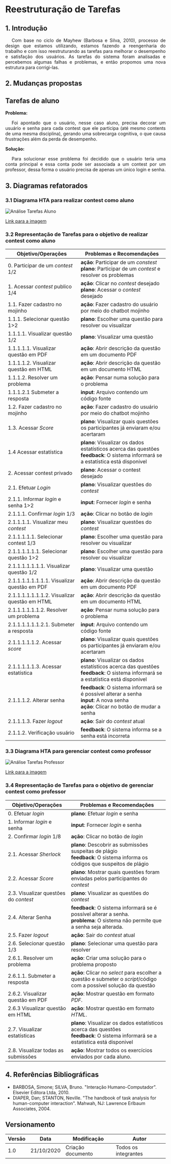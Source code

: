 # Reestruturação de Tarefas

## 1. Introdução

<p style="text-indent: 20px; text-align: justify">
Com base no ciclo de Mayhew (Barbosa e Silva, 2010), processo de design que estamos utilizando, estamos fazendo a reengenharia do trabalho e com isso reestruturando as tarefas para melhorar o desempenho e satisfação dos usuários. As tarefas do sistema foram analisadas e percebemos algumas falhas e problemas, e então propomos uma nova estrutura para corrigi-las.
</p>

## 2. Mudanças propostas

## Tarefas de aluno

**Problema:**

<p style="text-indent: 20px; text-align: justify">
Foi apontado que o usuário, nesse caso aluno, precisa decorar um usuário e senha para cada contest que ele participa (até mesmo contents de uma mesma disciplina), gerando uma sobrecarga cognitiva, o que causa frustrações além da perda de desempenho.
</p>

**Solução:**

<p style="text-indent: 20px; text-align: justify">
Para solucionar esse problema foi decidido que o usuário teria uma conta principal e essa conta pode ser associada a um contest por um professor, dessa forma o usuário precisa de apenas um único login e senha.
</p>

## 3. Diagramas refatorados

### 3.1 Diagrama HTA para realizar contest como aluno

![Análise Tarefas Aluno](../assets/HTA/analise_tarefas_aluno_reestruturado.png)

[Link para a imagem](https://drive.google.com/file/d/1GixWzuzq43S2DCKUsStYAkmyxxH06KAe/view?usp=sharing)

### 3.2 Representação de Tarefas para o objetivo de realizar contest como aluno

|Objetivo/Operações|Problemas e Recomendações|
|-|-|
| 0. Participar de um *contest* 1/2 | **ação**: Participar de um *constest* <br /> **plano**: Participar de um *contest* e resolver os problemas |
| 1. Acessar *contest* publico 1/4 | **ação**: Clicar no *contest* desejado <br /> **plano**: Acessar o *contest* desejado |
| 1.1. Fazer cadastro no mojinho | **ação**: Fazer cadastro do usuário por meio do chatbot mojinho |
| 1.1.1. Selecionar questão 1>2 | **plano**: Escolher uma questão para resolver ou visualizar |
| 1.1.1.1. Visualizar questão 1/2 | **plano**: Visualizar uma questão |
| 1.1.1.1.1. Visualizar questão em PDF | **ação**: Abrir descrição da questão em um documento PDF |
| 1.1.1.1.2. Visualizar questão em HTML | **ação**: Abrir descrição da questão em um documento HTML |
| 1.1.1.2. Resolver um problema | **ação**: Pensar numa solução para o problema  |
| 1.1.1.2.1 Submeter a resposta | **input**: Arquivo contendo um código fonte |
| 1.2. Fazer cadastro no mojinho | **ação**: Fazer cadastro do usuário por meio do chatbot mojinho |
| 1.3. Acessar *Score* | **plano**: Visualizar quais questões os participantes já enviaram e/ou acertaram|
| 1.4 Acessar estatística | **plano**: Visualizar os dados estatísticos acerca das questões <br /> **feedback**: O sistema informará se a estatística está disponivel |
| 2. Acessar contest privado | **plano**: Acessar o contest desejado |
| 2.1. Efetuar *Login* | **plano**: Visualizar questões do *contest* |
| 2.1.1. Informar *login* e senha 1>2 | **input**: Fornecer *login* e senha |
| 2.1.1.1. Confirmar *login* 1/3 | **ação**: Clicar no botão de *login* |
| 2.1.1.1.1. Visualizar meu *contest* | **plano**: Visualizar questões do *contest* |
| 2.1.1.1.1.1. Selecionar contest 1/3 | **plano**: Escolher uma questão para resolver ou visualizar |
| 2.1.1.1.1.1.1. Selecionar questão 1>2 | **plano**: Escolher uma questão para resolver ou visualizar |
| 2.1.1.1.1.1.1.1. Visualizar questão 1/2 | **plano**: Visualizar uma questão |
| 2.1.1.1.1.1.1.1.1. Visualizar questão em PDF | **ação**: Abrir descrição da questão em um documento PDF |
| 2.1.1.1.1.1.1.1.2. Visualizar questão em HTML | **ação**: Abrir descrição da questão em um documento HTML |
| 2.1.1.1.1.1.1.2. Resolver um problema | **ação**: Pensar numa solução para o problema  |
| 2.1.1.1.1.1.1.2.1. Submeter a resposta | **input**: Arquivo contendo um código fonte |
| 2.1.1.1.1.1.2. Acessar *score* | **plano**: Visualizar quais questões os participantes já enviaram e/ou acertaram|
| 2.1.1.1.1.1.3. Acessar estatística | **plano**: Visualizar os dados estatísticos acerca das questões <br /> **feedback**: O sistema informará se a estatística está disponivel |
| 2.1.1.1.2. Alterar senha | **feedback**: O sistema informará se é possível alterar a senha <br /> **input**: A nova senha <br /> **ação**: Clicar no botão de mudar a senha |
| 2.1.1.1.3. Fazer *logout* | **ação**: Sair do *contest* atual |
| 2.1.1.2. Verificação usuário| **feedback**: O sistema informa se a senha está incorreta |

### 3.3 Diagrama HTA para gerenciar contest como professor

![Análise Tarefas Professor](../assets/HTA/analise_tarefas_professor_reestruturado.png)

[Link para a imagem](https://drive.google.com/file/d/19_fjn6yyXVgGXkTpxIu4G_MwEItJ054D/view?usp=sharing)

### 3.4 Representação de Tarefas para o objetivo de gerenciar contest como professor

|Objetivo/Operações|Problemas e Recomendações|
|-|-|
| 0. Efetuar *login*| **plano**: Efetuar *login* e senha |
| 1. Informar *login* e senha| **input**: Fornecer *login* e senha |
| 2. Confirmar *login* 1/8 |  **ação**: Clicar no botão de *login* |
| 2.1. Acessar *Sherlock* | **plano**: Descobrir as submissões suspeitas de plágio <br /> **feedback**:  O sistema informa os códigos que suspeitos de plágio |
| 2.2. Acessar *Score* | **plano**: Mostrar quais questões foram enviadas pelos participantes do *contest* |
| 2.3. Visualizar questões do *contest* | **plano**: Visualizar as questões do *contest* |
| 2.4. Alterar Senha | **feedback**: O sistema informará se é possível alterar a senha. <br /> **problema**: O sistema não permite que a senha seja alterada.|
| 2.5. Fazer *logout* | **ação**: Sair do *contest* atual |
| 2.6. Selecionar questão 1/3 | **plano**: Selecionar uma questão para resolver |
| 2.6.1. Resolver um problema | **ação**: Criar uma solução para o problema proposto |
| 2.6.1.1. Submeter a resposta | **ação**: Clicar no *select* para escolher a questão e submeter o *script*/código com a possível solução da questão |
| 2.6.2. Visualizar questão em PDF | **ação**: Mostrar questão em formato *PDF*.|
| 2.6.3 Visualizar questão em HTML | **ação**: Mostrar questão em formato *HTML*. |
| 2.7. Visualizar estatísticas | **plano**: Visualizar os dados estatísticos acerca das questões <br /> **feedback**: O sistema informará se a estatística está disponivel |
| 2.8. Visualizar todas as submissões | **ação**: Mostrar todos os exercícios enviados por cada aluno. |

## 4. Referências Bibliográficas

- BARBOSA, Simone; SILVA, Bruno. "Interação Humano-Computador". Elsevier Editora Ltda, 2010.
- DIAPER, Dan; STANTON, Neville. "The handbook of task analysis for human-computer interaction". Mahwah, NJ: Lawrence Erlbaum Associates, 2004.

## Versionamento
| Versão | Data | Modificação | Autor |
|--|--|--|--|
| 1.0 | 21/10/2020 | Criação documento | Todos os integrantes |

